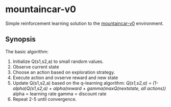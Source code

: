 # mountaincar-v0
Simple reinforcement learning solution to the [mountaincar-v0](https://gym.openai.com/envs/MountainCar-v0/) environment.

## Synopsis
The basic algorithm:
1. Initialize Q(s1,s2,a) to small random values.
2. Observe current state
3. Choose an action based on exploration strategy.
4. Execute action and ovserve reward and new state
5. Update Q(s1,s2,a) based on the q-learning algorithm:
   <i>Q(s1,s2,a) = (1-alpha)Q(s1,s2,a) + alpha(reward + gamma(maxQ(nextstate, all actions))</i>
   alpha = learning rate
   gamma = discount rate
6. Repeat 2-5 until convergence.

